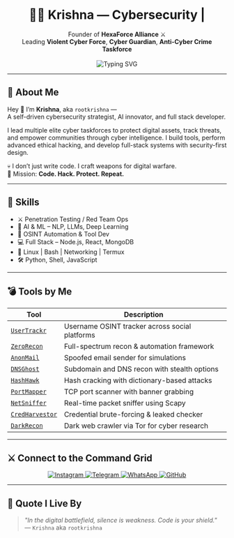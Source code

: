 <h1 align="center">👨‍💻 Krishna — Cybersecurity | </h1>

<p align="center">
  Founder of <strong>HexaForce Alliance</strong> ⚔️<br>
  Leading <strong>Violent Cyber Force</strong>, <strong>Cyber Guardian</strong>, <strong>Anti-Cyber Crime Taskforce</strong><br><br>
  <img src="https://readme-typing-svg.demolab.com?font=Fira+Code&size=22&pause=1000&center=true&vCenter=true&color=F700FF&width=500&lines=Ethical+Hacker;AI+Engineer;Full+Stack+Developer;Founder+and+Cyber+Commander" alt="Typing SVG" />
</p>

---

## 🧠 About Me

Hey 👋 I’m **Krishna**, aka `rootkrishna` —  
A self-driven cybersecurity strategist, AI innovator, and full stack developer.

I lead multiple elite cyber taskforces to protect digital assets, track threats, and empower communities through cyber intelligence. I build tools, perform advanced ethical hacking, and develop full-stack systems with security-first design.

💀 I don’t just write code. I craft weapons for digital warfare.  
🧠 Mission: **Code. Hack. Protect. Repeat.**

---

## 💼 Skills

- ⚔️ Penetration Testing / Red Team Ops  
- 🤖 AI & ML – NLP, LLMs, Deep Learning  
- 🧠 OSINT Automation & Tool Dev  
- 💻 Full Stack – Node.js, React, MongoDB  
- 🐧 Linux | Bash | Networking | Termux  
- 🛠️ Python, Shell, JavaScript

---

## 💣 Tools by Me

| Tool | Description |
|------|-------------|
| [`UserTrackr`](https://github.com/rootkrishna/UserTrackr) | Username OSINT tracker across social platforms |
| [`ZeroRecon`](https://github.com/rootkrishna/ZeroRecon) | Full-spectrum recon & automation framework |
| [`AnonMail`](https://github.com/rootkrishna/AnonMail-Spoofed-Email-Sender) | Spoofed email sender for simulations |
| [`DNSGhost`](https://github.com/rootkrishna/DNSGhost) | Subdomain and DNS recon with stealth options |
| [`HashHawk`](https://github.com/rootkrishna/HashHawk) | Hash cracking with dictionary-based attacks |
| [`PortMapper`](https://github.com/rootkrishna/PortMapper-) | TCP port scanner with banner grabbing |
| [`NetSniffer`](https://github.com/rootkrishna/NetSniffer---Advanced-Real-Time-Packet-Sniffing-Tool-by-KRISHNA) | Real-time packet sniffer using Scapy |
| [`CredHarvestor`](https://github.com/rootkrishna/CredHarvestor) | Credential brute-forcing & leaked checker |
| [`DarkRecon`](https://github.com/rootkrishna/DarkRecon-Dark-Web-OSINT-Crawler) | Dark web crawler via Tor for cyber research |

---

## ⚔️ Connect to the Command Grid

<p align="center">
  <a href="https://instagram.com/root_krishna" target="_blank">
    <img src="https://img.shields.io/badge/Instagram-Follow-E4405F?style=for-the-badge&logo=instagram&logoColor=white" alt="Instagram" />
  </a>
  <a href="https://t.me/ROOT_KRISHNA" target="_blank">
    <img src="https://img.shields.io/badge/Telegram-Message-2CA5E0?style=for-the-badge&logo=telegram&logoColor=white" alt="Telegram" />
  </a>
  <a href="https://whatsapp.com/channel/0029Vb5ptqPJEN34FlgXc25" target="_blank">
    <img src="https://img.shields.io/badge/WhatsApp-Channel-25D366?style=for-the-badge&logo=whatsapp&logoColor=white" alt="WhatsApp" />
  </a>
  <a href="https://github.com/rootkrishna" target="_blank">
    <img src="https://img.shields.io/badge/GitHub-Profile-181717?style=for-the-badge&logo=github&logoColor=white" alt="GitHub" />
  </a>
</p>

---

## 💬 Quote I Live By

> *"In the digital battlefield, silence is weakness. Code is your shield."*  
> — `Krishna` aka `rootkrishna`
